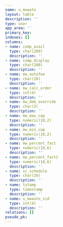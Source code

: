 ```yaml
---
name: u_mwauto
layout: table
description: ''
type: user
app_area: ''
primary_key: 
indexes: []
columns:
- name: comp_avail
  type: char(200)
  description: ''
- name: comp_display
  type: char(200)
  description: ''
- name: mw_autofee
  type: char(20)
  description: ''
- name: mw_calc_order
  type: int(4)
  description: ''
- name: mw_deb_override
  type: char(3)
  description: ''
- name: mw_max_cap
  type: numeric(10,2)
  description: ''
- name: mw_min_cap
  type: numeric(10,2)
  description: ''
- name: mw_percent_fact
  type: numeric(10,6)
  description: ''
- name: mw_percent_fact2
  type: numeric(10,6)
  description: ''
- name: sc_schedule
  type: char(20)
  description: ''
- name: tstamp
  type: timestamp
  description: ''
- name: u_mwauto_sid
  type: int(4)
  description: ''
relations: []
pseudo_pk: 
---
```


